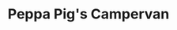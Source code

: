 ---
id: PE06060
title: Peppa Pig's Campervan
price:
    hkd: 200
    twd: 800
dimensions:
    w: 20
    l: 13
    h: 14
    unit: cm
imgs: 
    - 'images/products/peppa-pigs-campervan.png'
---